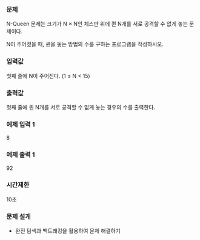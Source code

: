 ### 문제
N-Queen 문제는 크기가 N × N인 체스판 위에 퀸 N개를 서로 공격할 수 없게 놓는 문제이다.

N이 주어졌을 때, 퀸을 놓는 방법의 수를 구하는 프로그램을 작성하시오.

### 입력값
첫째 줄에 N이 주어진다. (1 ≤ N < 15)

### 출력값
첫째 줄에 퀸 N개를 서로 공격할 수 없게 놓는 경우의 수를 출력한다.

### 예제 입력 1
8

### 예제 출력 1
92

### 시간제한
10초

### 문제 설게
- 완전 탐색과 백트래킹을 활용하여 문제 해결하기
